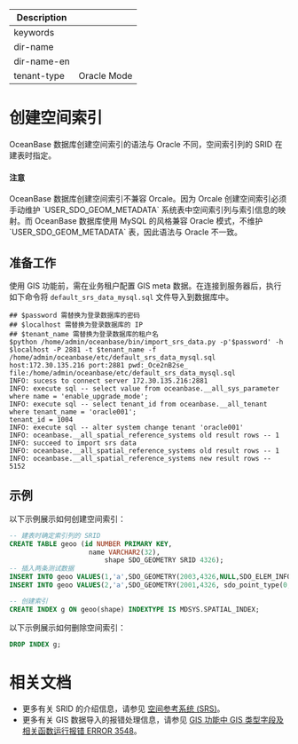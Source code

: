 | Description   |                 |
|---------------|-----------------|
| keywords      |                 |
| dir-name      |                 |
| dir-name-en   |                 |
| tenant-type   | Oracle Mode      |

# 创建空间索引

OceanBase 数据库创建空间索引的语法与 Oracle 不同，空间索引列的 SRID 在建表时指定。

<main id="notice" type='notice'>
  <h4>注意</h4>
  <p>OceanBase 数据库创建空间索引不兼容 Orcale。因为 Orcale 创建空间索引必须手动维护 `USER_SDO_GEOM_METADATA` 系统表中空间索引列与索引信息的映射。而 OceanBase 数据库使用 MySQL 的风格兼容 Oracle 模式，不维护 `USER_SDO_GEOM_METADATA` 表，因此语法与 Oracle 不一致。</p>
</main>

## 准备工作

使用 GIS 功能前，需在业务租户配置 GIS meta 数据。在连接到服务器后，执行如下命令将  `default_srs_data_mysql.sql` 文件导入到数据库中。

```shell
## $password 需替换为登录数据库的密码
## $localhost 需替换为登录数据库的 IP
## $tenant_name 需替换为登录数据库的租户名
$python /home/admin/oceanbase/bin/import_srs_data.py -p'$password' -h $localhost -P 2881 -t $tenant_name -f /home/admin/oceanbase/etc/default_srs_data_mysql.sql
host:172.30.135.216 port:2881 pwd:_Oce2nB2se_ file:/home/admin/oceanbase/etc/default_srs_data_mysql.sql
INFO: sucess to connect server 172.30.135.216:2881
INFO: execute sql -- select value from oceanbase.__all_sys_parameter where name = 'enable_upgrade_mode';
INFO: execute sql -- select tenant_id from oceanbase.__all_tenant where tenant_name = 'oracle001';
tenant_id = 1004
INFO: execute sql -- alter system change tenant 'oracle001'
INFO: oceanbase.__all_spatial_reference_systems old result rows -- 1
INFO: succeed to import srs data
INFO: oceanbase.__all_spatial_reference_systems old result rows -- 1
INFO: oceanbase.__all_spatial_reference_systems new result rows -- 5152
```

## 示例

以下示例展示如何创建空间索引：

```sql
-- 建表时确定索引列的 SRID
CREATE TABLE geoo (id NUMBER PRIMARY KEY, 
                    name VARCHAR2(32), 
                        shape SDO_GEOMETRY SRID 4326);
-- 插入两条测试数据
INSERT INTO geoo VALUES(1,'a',SDO_GEOMETRY(2003,4326,NULL,SDO_ELEM_INFO_ARRAY(1,1003,1),SDO_ORDINATE_ARRAY(0,0, 0,1, 1,1, 1,0, 0,0)));
INSERT INTO geoo VALUES(2,'a',SDO_GEOMETRY(2001,4326, sdo_point_type(0, 0, NULL), NULL, NULL));

-- 创建索引
CREATE INDEX g ON geoo(shape) INDEXTYPE IS MDSYS.SPATIAL_INDEX;
```

以下示例展示如何删除空间索引：

```sql
DROP INDEX g;
```

# 相关文档

* 更多有关 SRID 的介绍信息，请参见 [空间参考系统 (SRS)](../../../../200.common-tenant-of-mysql-mode/100.basic-elements-of-mysql-mode/100.data-type-of-mysql-mode/900.spatial-data-type-of-mysql-mode/200.spacial-reference-system-of-mysql-mode.md)。
* 更多有关 GIS 数据导入的报错处理信息，请参见 [GIS 功能中 GIS 类型字段及相关函数运行报错 ERROR 3548](https://www.oceanbase.com/knowledge-base/oceanbase-database-1000000000245401)。

